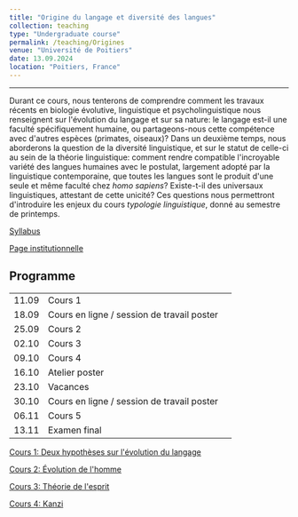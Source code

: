 ```yaml
---
title: "Origine du langage et diversité des langues"
collection: teaching
type: "Undergraduate course"
permalink: /teaching/Origines
venue: "Université de Poitiers"
date: 13.09.2024
location: "Poitiers, France"
---
```

---

Durant ce cours, nous tenterons de comprendre comment les travaux récents en biologie évolutive, linguistique et psycholinguistique nous renseignent sur l'évolution du langage et sur sa nature: le langage est-il une faculté spécifiquement humaine, ou partageons-nous cette compétence avec d'autres espèces (primates, oiseaux)? Dans un deuxième temps, nous aborderons la question de la diversité linguistique, et sur le statut de celle-ci au sein de la théorie linguistique: comment rendre compatible l'incroyable variété des langues humaines avec le postulat, largement adopté par la linguistique contemporaine, que toutes les langues sont le produit d'une seule et même faculté chez *homo sapiens*? Existe-t-il des universaux linguistiques, attestant de cette unicité? Ces questions nous permettront d'introduire les enjeux du cours *typologie linguistique*, donné au semestre de printemps.

[Syllabus](./origines/Syllabus_Origines.pdf)

[Page institutionnelle](https://updago.univ-poitiers.fr/course/view.php?id=5743#section-0)


## Programme

|   |                  |   |
|---|------------------|---|
| 11.09 | Cours 1      |   |
| 18.09 | Cours en ligne / session de travail poster |   |
| 25.09 | Cours 2      |   |
| 02.10 | Cours 3      |   |
| 09.10 | Cours 4      |   |
| 16.10 | Atelier poster |   |
| 23.10 | Vacances     |   |
| 30.10 | Cours en ligne / session de travail poster |   |
| 06.11 | Cours 5      |   |
| 13.11 | Examen final    |  |


[Cours 1: Deux hypothèses sur l'évolution du langage](./origines/Poitiers_Origines_Cours1.pdf)

[Cours 2: Évolution de l'homme](./origines/Poitiers_Origines_Cours2.pdf)

[Cours 3: Théorie de l'esprit](./origines/Poitiers_Origines_Cours3.pdf)

[Cours 4: Kanzi](./origines/Poitiers_Origines_Cours4.pdf)
